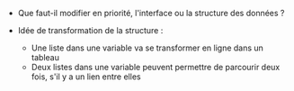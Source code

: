 - Que faut-il modifier en priorité, l'interface ou la structure des données ?

- Idée de transformation de la structure :
	- Une liste dans une variable va se transformer en ligne dans un tableau
	- Deux listes dans une variable peuvent permettre de parcourir deux fois, s'il y a un lien entre elles
